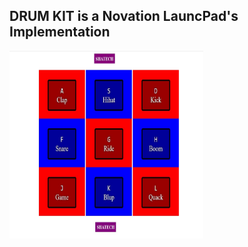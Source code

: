 ## DRUM KIT is a Novation LauncPad's Implementation

<img height=300px width=310px src="https://github.com/ShivamS2201/WEB-DEV/blob/main/DRUM-KIT/drum-SS.JPG">
